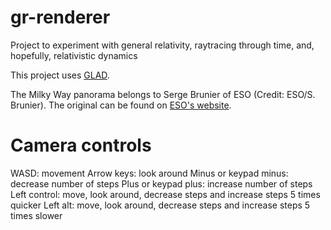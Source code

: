 # gr-renderer
Project to experiment with general relativity, raytracing through time, and, hopefully, relativistic dynamics

This project uses [GLAD](https://glad.dav1d.de).

The Milky Way panorama belongs to Serge Brunier of ESO (Credit: ESO/S. Brunier). The original can be found on [ESO's website](https://www.eso.org/public/images/eso0932a/).

# Camera controls
WASD: movement
Arrow keys: look around
Minus or keypad minus: decrease number of steps
Plus or keypad plus: increase number of steps
Left control: move, look around, decrease steps and increase steps 5 times quicker
Left alt: move, look around, decrease steps and increase steps 5 times slower